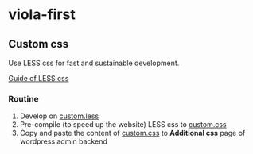 # viola-first

## Custom css

Use LESS css for fast and sustainable development. 

[Guide of LESS css](http://lesscss.org/#)

### Routine

1. Develop on [custom.less](css/custom.less)
2. Pre-compile (to speed up the website) LESS css to [custom.css](css/compiled/custom.css)
3. Copy and paste the content of [custom.css](css/compiled/custom.css) to **Additional css** page of wordpress admin backend

